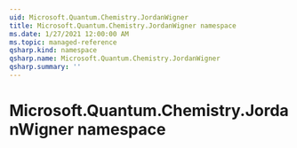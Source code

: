 ```yaml
---
uid: Microsoft.Quantum.Chemistry.JordanWigner
title: Microsoft.Quantum.Chemistry.JordanWigner namespace
ms.date: 1/27/2021 12:00:00 AM
ms.topic: managed-reference
qsharp.kind: namespace
qsharp.name: Microsoft.Quantum.Chemistry.JordanWigner
qsharp.summary: ''
---
```


# Microsoft.Quantum.Chemistry.JordanWigner namespace



